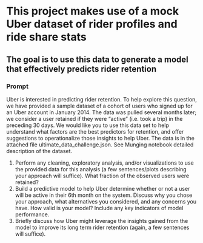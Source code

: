 # This project makes use of a mock Uber dataset of rider profiles and ride share stats
## The goal is to use this data to generate a model that effectively predicts rider retention

### Prompt
Uber is interested in predicting rider retention. To help explore this question, we have provided a sample dataset of a cohort of users who signed up for an Uber account in January 2014. The data was pulled several months later; we consider a user retained if they were “active” (i.e. took a trip) in the preceding 30 days.
We would like you to use this data set to help understand what factors are the best predictors for retention, and offer suggestions to operationalize those insights to help Uber.
The data is in the attached file ultimate_data_challenge.json. See Munging notebook detailed description of the dataset. 
1. Perform any cleaning, exploratory analysis, and/or visualizations to use the provided data for this analysis (a few sentences/plots describing your approach will suffice). What fraction of the observed users were retained?
2. Build a predictive model to help Uber determine whether or not a user will be active in their 6th month on the system. Discuss why you chose your approach, what alternatives you considered, and any concerns you have. How valid is your model? Include any key indicators of model performance.
3. Briefly discuss how Uber might leverage the insights gained from the model to improve its long term rider retention (again, a few sentences will suffice).
